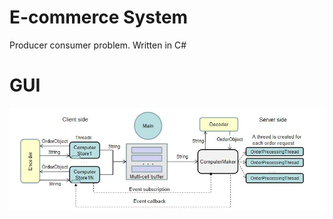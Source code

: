 # E-commerce System
Producer consumer problem. Written in C#

# GUI
![pic1](https://github.com/benwallace5/MultithreadingProgram/blob/main/images/architecture.JPG)
